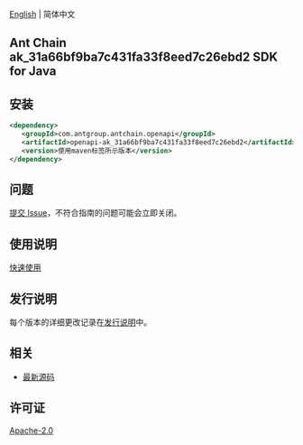 [English](README.md) | 简体中文

## Ant Chain ak_31a66bf9ba7c431fa33f8eed7c26ebd2 SDK for Java

## 安装

```xml
<dependency>
   <groupId>com.antgroup.antchain.openapi</groupId>
   <artifactId>openapi-ak_31a66bf9ba7c431fa33f8eed7c26ebd2</artifactId>
   <version>使用maven标签所示版本</version>
</dependency>
```

## 问题

[提交 Issue](https://github.com/alipay/antchain-openapi-prod-sdk/issues/new)，不符合指南的问题可能会立即关闭。

## 使用说明

[快速使用](https://github.com/alipay/antchain-openapi-prod-sdk)

## 发行说明

每个版本的详细更改记录在[发行说明](./ChangeLog.txt)中。

## 相关

- [最新源码](https://github.com/alipay/antchain-openapi-prod-sdk/)

## 许可证

[Apache-2.0](http://www.apache.org/licenses/LICENSE-2.0)
